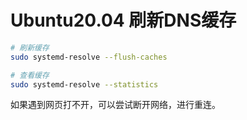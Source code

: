 # Ubuntu20.04 刷新DNS缓存

```bash
# 刷新缓存
sudo systemd-resolve --flush-caches

# 查看缓存
sudo systemd-resolve --statistics
```

如果遇到网页打不开，可以尝试断开网络，进行重连。